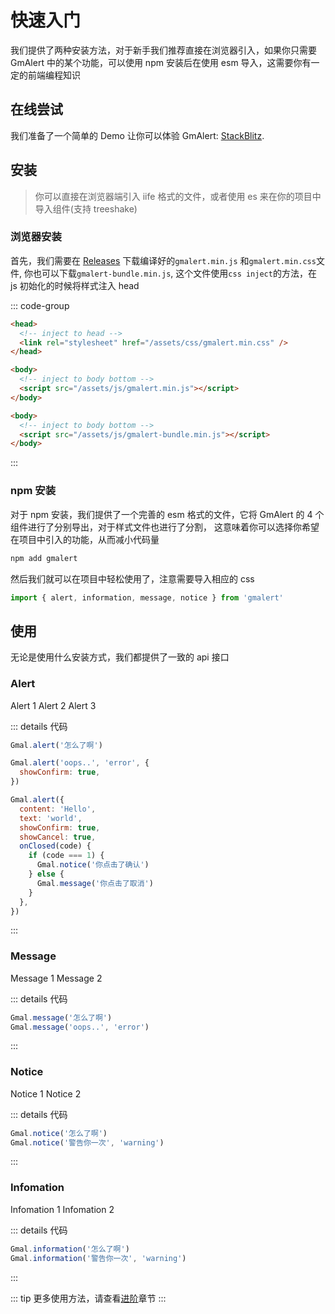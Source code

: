 # 快速入门

我们提供了两种安装方法，对于新手我们推荐直接在浏览器引入，如果你只需要 GmAlert 中的某个功能，可以使用 npm 安装后在使用 esm 导入，这需要你有一定的前端编程知识

## 在线尝试

我们准备了一个简单的 Demo 让你可以体验 GmAlert: [StackBlitz](https://stackblitz.com/edit/gmalertdemo?file=script.js).

## 安装

> 你可以直接在浏览器端引入 iife 格式的文件，或者使用 es 来在你的项目中导入组件(支持 treeshake)

### 浏览器安装

首先，我们需要在 [Releases](https://github.com/GmeroAlert/GmAlert/releases) 下载编译好的`gmalert.min.js`
和`gmalert.min.css`文件, 你也可以下载`gmalert-bundle.min.js`, 这个文件使用`css inject`的方法，在 js 初始化的时候将样式注入 head

::: code-group

```html [css and js]
<head>
  <!-- inject to head -->
  <link rel="stylesheet" href="/assets/css/gmalert.min.css" />
</head>

<body>
  <!-- inject to body bottom -->
  <script src="/assets/js/gmalert.min.js"></script>
</body>
```

```html [js bundle]
<body>
  <!-- inject to body bottom -->
  <script src="/assets/js/gmalert-bundle.min.js"></script>
</body>
```

:::

### npm 安装

对于 npm 安装，我们提供了一个完善的 esm 格式的文件，它将 GmAlert 的 4 个组件进行了分别导出，对于样式文件也进行了分割，
这意味着你可以选择你希望在项目中引入的功能，从而减小代码量

```sh
npm add gmalert
```

然后我们就可以在项目中轻松使用了，注意需要导入相应的 css

```ts
import { alert, information, message, notice } from 'gmalert'
```

## 使用

无论是使用什么安装方式，我们都提供了一致的 api 接口

### Alert

<script setup>
import { alert,message,notice,information } from 'gmalert'
import GmBtn from '../components/GmBtn.vue'
import BtnGroup from '../components/BtnGroup.vue'
</script>

<BtnGroup>
    <GmBtn :onClick="()=>{alert('怎么了啊')}">Alert 1</GmBtn>
    <GmBtn :onClick="()=>{alert('oops...', 'error', {
        showConfirm: true,
        timeout: 5000,
    })}">Alert 2</GmBtn>
    <GmBtn :onClick="()=>{
        alert({content: 'Hello',text: 'world',showConfirm: true,showCancel: true,
            onClosed(code){
            if (code === 1) notice('你点击了确认') 
            else message('你点击了取消')
            }})
    }">Alert 3</GmBtn>
</BtnGroup>

::: details 代码

```js
Gmal.alert('怎么了啊')

Gmal.alert('oops..', 'error', {
  showConfirm: true,
})

Gmal.alert({
  content: 'Hello',
  text: 'world',
  showConfirm: true,
  showCancel: true,
  onClosed(code) {
    if (code === 1) {
      Gmal.notice('你点击了确认')
    } else {
      Gmal.message('你点击了取消')
    }
  },
})
```

:::

### Message

<BtnGroup>
    <GmBtn :onClick="()=>{message('怎么了啊')}">Message 1</GmBtn>
    <GmBtn :onClick="()=>{message('oops...', 'error')}">Message 2</GmBtn>
</BtnGroup>

::: details 代码
```js
Gmal.message('怎么了啊')
Gmal.message('oops..', 'error')
```
:::

### Notice

<BtnGroup>
    <GmBtn :onClick="()=>{notice('怎么了啊')}">Notice 1</GmBtn>
    <GmBtn :onClick="()=>{notice('警告你一次', 'warning')}">Notice 2</GmBtn>
</BtnGroup>

::: details 代码
```js
Gmal.notice('怎么了啊')
Gmal.notice('警告你一次', 'warning')
```
:::

### Infomation

<BtnGroup>
    <GmBtn :onClick="()=>{information('怎么了啊')}">Infomation 1</GmBtn>
    <GmBtn :onClick="()=>{information('警告你一次', 'warning')}">Infomation 2</GmBtn>
</BtnGroup>

::: details 代码
```js
Gmal.information('怎么了啊')
Gmal.information('警告你一次', 'warning')
```
:::

::: tip
更多使用方法，请查看[进阶](/guide/api)章节
:::